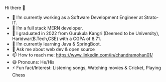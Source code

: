 Hi there 👋

- 🔭 I’m currently working as a Software Development  Engineer at Strato-IT.
- 🌱 I’m a full stack MERN developer.
- 👯 I graduated in 2022 from Gurukula Kangri (Deemed to be University), Haridwar(B.Tech,CSE) with a CGPA of 8.71.
- 🤔 I’m currently learning Java & SpringBoot.
- 💬 Ask me about web dev & open source
- 📫 How to reach me: https://www.linkedin.com/in/chandramohan01/
- 😄 Pronouns: He/His
- ⚡ Fun fact/Interest: Listening songs, Watching movies & Cricket, Playing Chess
